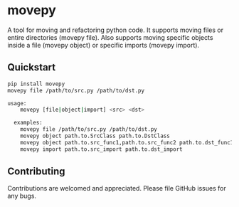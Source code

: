 # movepy
A tool for moving and refactoring python code. It supports moving files or entire directories (movepy file). Also supports moving specific objects inside a file (movepy object) or specific imports (movepy import).

## Quickstart
```bash
pip install movepy
movepy file /path/to/src.py /path/to/dst.py
```

```bash
usage: 
    movepy [file|object|import] <src> <dst>

  examples:
    movepy file /path/to/src.py /path/to/dst.py
    movepy object path.to.SrcClass path.to.DstClass
    movepy object path.to.src_func1,path.to.src_func2 path.to.dst_func1,path.to.dst_func2
    movepy import path.to.src_import path.to.dst_import
```

## Contributing
Contributions are welcomed and appreciated. Please file GitHub issues for any bugs.

